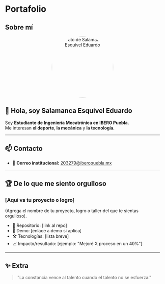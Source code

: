 # Portafolio 
## Sobre mí

<p align="center">
  <img src="assets/foto.jpg" alt="Foto de Salamanca Esquivel Eduardo" width="200" style="border-radius:50%;"/>
</p>

## 👋 Hola, soy Salamanca Esquivel Eduardo

Soy **Estudiante de Ingeniería Mecatrónica en IBERO Puebla**.  
Me interesan **el deporte**, **la mecánica** y **la tecnología**.  

---

## 📫 Contacto
- 📧 **Correo institucional:** [203279@iberopuebla.mx](mailto:203279@iberopuebla.mx)  

---

## 🏆 De lo que me siento orgulloso

### **[Aquí va tu proyecto o logro]**
(Agrega el nombre de tu proyecto, logro o taller del que te sientas orgulloso).  
- 🔗 Repositorio: [link al repo]  
- 🚀 Demo: [enlace a demo si aplica]  
- 🛠️ Tecnologías: [lista breve]  
- 📈 Impacto/resultado: [ejemplo: "Mejoré X proceso en un 40%"]  

---

## ✨ Extra
> "La constancia vence al talento cuando el talento no se esfuerza."

